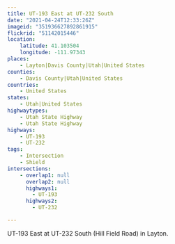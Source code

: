 ```yaml
---
title: UT-193 East at UT-232 South
date: "2021-04-24T12:33:26Z"
imageid: "351936627892861915"
flickrid: "51142015446"
location:
    latitude: 41.103504
    longitude: -111.97343
places:
    - Layton|Davis County|Utah|United States
counties:
    - Davis County|Utah|United States
countries:
    - United States
states:
    - Utah|United States
highwaytypes:
    - Utah State Highway
    - Utah State Highway
highways:
    - UT-193
    - UT-232
tags:
    - Intersection
    - Shield
intersections:
    - overlap1: null
      overlap2: null
      highways1:
        - UT-193
      highways2:
        - UT-232

---
```

UT-193 East at UT-232 South (Hill Field Road) in Layton.